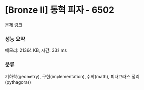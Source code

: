 # [Bronze II] 동혁 피자 - 6502 

[문제 링크](https://www.acmicpc.net/problem/6502) 

### 성능 요약

메모리: 21364 KB, 시간: 332 ms

### 분류

기하학(geometry), 구현(implementation), 수학(math), 피타고라스 정리(pythagoras)

